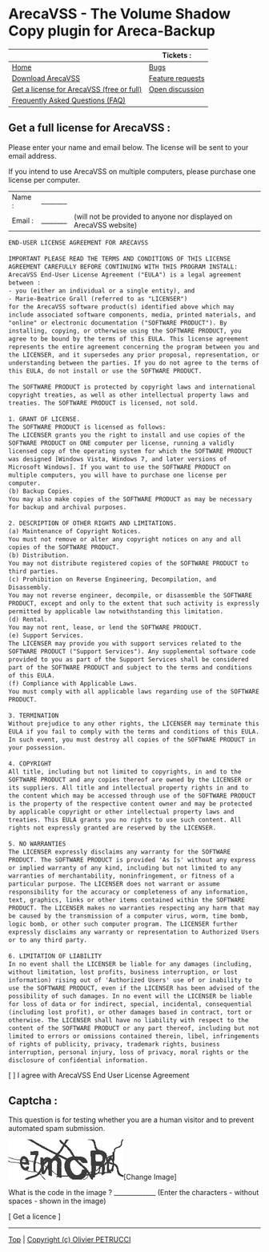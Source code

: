 # ArecaVSS - The Volume Shadow Copy plugin for Areca-Backup

|                                                         | Tickets :                               |
|---------------------------------------------------------|-----------------------------------------|
| [Home](README.md)                                       | [Bugs](bugs.md)                         |
| [Download ArecaVSS](download.md)                        | [Feature requests](feature-requests.md) |
| [Get a license for ArecaVSS (free or full)](license.md) | [Open discussion](open-discussion.md)   |
| [Frequently Asked Questions (FAQ)](faq.md)              |                                         |


## Get a full license for ArecaVSS :

Please enter your name and email below. The license will be sent to your email address.

If you intend to use ArecaVSS on multiple computers, please purchase one license per computer.
 
|         |          |                                                                    |
|---------|----------|--------------------------------------------------------------------|
| Name :  | ________ |                                                                    |
| Email : | ________ | (will not be provided to anyone nor displayed on ArecaVSS website) |


```text
END-USER LICENSE AGREEMENT FOR ARECAVSS

IMPORTANT PLEASE READ THE TERMS AND CONDITIONS OF THIS LICENSE AGREEMENT CAREFULLY BEFORE CONTINUING WITH THIS PROGRAM INSTALL: 
ArecaVSS End-User License Agreement ("EULA") is a legal agreement between :
- you (either an individual or a single entity), and 
- Marie-Beatrice Grall (referred to as "LICENSER")
for the ArecaVSS software product(s) identified above which may include associated software components, media, printed materials, and "online" or electronic documentation ("SOFTWARE PRODUCT"). By installing, copying, or otherwise using the SOFTWARE PRODUCT, you agree to be bound by the terms of this EULA. This license agreement represents the entire agreement concerning the program between you and the LICENSER, and it supersedes any prior proposal, representation, or understanding between the parties. If you do not agree to the terms of this EULA, do not install or use the SOFTWARE PRODUCT.

The SOFTWARE PRODUCT is protected by copyright laws and international copyright treaties, as well as other intellectual property laws and treaties. The SOFTWARE PRODUCT is licensed, not sold.

1. GRANT OF LICENSE.
The SOFTWARE PRODUCT is licensed as follows:
The LICENSER grants you the right to install and use copies of the SOFTWARE PRODUCT on ONE computer per license, running a validly licensed copy of the operating system for which the SOFTWARE PRODUCT was designed [Windows Vista, Windows 7, and later versions of Microsoft Windows]. If you want to use the SOFTWARE PRODUCT on multiple computers, you will have to purchase one license per computer.
(b) Backup Copies.
You may also make copies of the SOFTWARE PRODUCT as may be necessary for backup and archival purposes.

2. DESCRIPTION OF OTHER RIGHTS AND LIMITATIONS.
(a) Maintenance of Copyright Notices.
You must not remove or alter any copyright notices on any and all copies of the SOFTWARE PRODUCT.                                      
(b) Distribution.
You may not distribute registered copies of the SOFTWARE PRODUCT to third parties.
(c) Prohibition on Reverse Engineering, Decompilation, and Disassembly.
You may not reverse engineer, decompile, or disassemble the SOFTWARE PRODUCT, except and only to the extent that such activity is expressly permitted by applicable law notwithstanding this limitation.
(d) Rental.
You may not rent, lease, or lend the SOFTWARE PRODUCT.
(e) Support Services.
The LICENSER may provide you with support services related to the SOFTWARE PRODUCT ("Support Services"). Any supplemental software code provided to you as part of the Support Services shall be considered part of the SOFTWARE PRODUCT and subject to the terms and conditions of this EULA.
(f) Compliance with Applicable Laws.
You must comply with all applicable laws regarding use of the SOFTWARE PRODUCT.

3. TERMINATION
Without prejudice to any other rights, the LICENSER may terminate this EULA if you fail to comply with the terms and conditions of this EULA. In such event, you must destroy all copies of the SOFTWARE PRODUCT in your possession.

4. COPYRIGHT
All title, including but not limited to copyrights, in and to the SOFTWARE PRODUCT and any copies thereof are owned by the LICENSER or its suppliers. All title and intellectual property rights in and to the content which may be accessed through use of the SOFTWARE PRODUCT is the property of the respective content owner and may be protected by applicable copyright or other intellectual property laws and treaties. This EULA grants you no rights to use such content. All rights not expressly granted are reserved by the LICENSER.

5. NO WARRANTIES
The LICENSER expressly disclaims any warranty for the SOFTWARE PRODUCT. The SOFTWARE PRODUCT is provided 'As Is' without any express or implied warranty of any kind, including but not limited to any warranties of merchantability, noninfringement, or fitness of a particular purpose. The LICENSER does not warrant or assume responsibility for the accuracy or completeness of any information, text, graphics, links or other items contained within the SOFTWARE PRODUCT. The LICENSER makes no warranties respecting any harm that may be caused by the transmission of a computer virus, worm, time bomb, logic bomb, or other such computer program. The LICENSER further expressly disclaims any warranty or representation to Authorized Users or to any third party.

6. LIMITATION OF LIABILITY
In no event shall the LICENSER be liable for any damages (including, without limitation, lost profits, business interruption, or lost information) rising out of 'Authorized Users' use of or inability to use the SOFTWARE PRODUCT, even if the LICENSER has been advised of the possibility of such damages. In no event will the LICENSER be liable for loss of data or for indirect, special, incidental, consequential (including lost profit), or other damages based in contract, tort or otherwise. The LICENSER shall have no liability with respect to the content of the SOFTWARE PRODUCT or any part thereof, including but not limited to errors or omissions contained therein, libel, infringements of rights of publicity, privacy, trademark rights, business interruption, personal injury, loss of privacy, moral rights or the disclosure of confidential information. 
```
[ ] I agree with ArecaVSS End User License Agreement


## Captcha :

This question is for testing whether you are a human visitor and to prevent automated spam submission.

![CAPTCHA Image](./images/securimage_show.png)[Change Image]

What is the code in the image ? _____________ (Enter the characters - without spaces - shown in the image)


[ Get a licence ]


---

[Top] | [Copyright (c) Olivier PETRUCCI]

[Top]: #arecavss---the-volume-shadow-copy-plugin-for-areca-backup "Go to top of the document"
[Copyright (c) Olivier PETRUCCI]: http://web.archive.org/web/20190701222658/http://arecavss.com/license1.php?p_type=2&p_step=0&PHPSESSID=cdd4c32d1b8ee0f7743c065232ed5e72 "Visit the original resource"